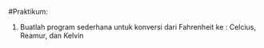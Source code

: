 
#Praktikum:
1. Buatlah program sederhana untuk konversi dari Fahrenheit ke :
Celcius, Reamur, dan Kelvin

